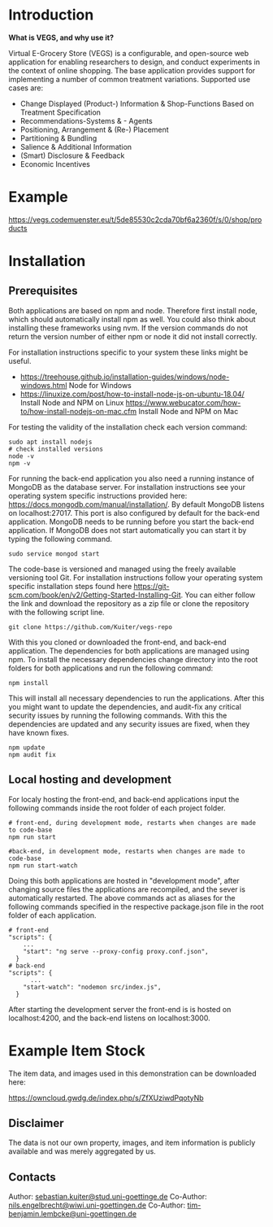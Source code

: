# Introduction

**What is VEGS, and why use it?**

Virtual E-Grocery Store (VEGS) is a configurable, and open-source web application for enabling researchers to design, and conduct experiments in the context of online shopping. The base application provides support for implementing a number of common treatment variations. Supported use cases are:

- Change Displayed (Product-) Information \& Shop-Functions Based on Treatment Specification
- Recommendations-Systems & - Agents
- Positioning, Arrangement & (Re-) Placement
- Partitioning & Bundling
- Salience & Additional Information
- (Smart) Disclosure & Feedback
- Economic Incentives

# Example

https://vegs.codemuenster.eu/t/5de85530c2cda70bf6a2360f/s/0/shop/products

# Installation

## Prerequisites

Both applications are based on npm and node. Therefore first install node, which should automatically install npm as well. You could also think about installing these frameworks using nvm. If the version commands do not return the version number of either npm or node it did not install correctly. 

For installation instructions specific to your system these links might be useful. 


- https://treehouse.github.io/installation-guides/windows/node-windows.html Node for Windows
- https://linuxize.com/post/how-to-install-node-js-on-ubuntu-18.04/ Install Node and NPM on Linux
https://www.webucator.com/how-to/how-install-nodejs-on-mac.cfm Install Node and NPM on Mac

For testing the validity of the installation check each version command:

```
sudo apt install nodejs
# check installed versions
node -v
npm -v
```

For running the back-end application you also need a running instance of MongoDB as the database server. For installation instructions see your operating system specific instructions provided here: https://docs.mongodb.com/manual/installation/. By default MongoDB listens on localhost:27017. This port is also configured by default for the back-end application. MongoDB needs to be running before you start the back-end application. If MongoDB does not start automatically you can start it by typing the following command.

```
sudo service mongod start
```

The code-base is versioned and managed using the freely available versioning tool Git. For installation instructions follow your operating system specific installation steps found here https://git-scm.com/book/en/v2/Getting-Started-Installing-Git. You can either follow the link and download the repository as a zip file or clone the repository with the following script line.

```
git clone https://github.com/Kuiter/vegs-repo
```

With this you cloned or downloaded the front-end, and back-end application. The dependencies for both applications are managed using npm. To install the necessary dependencies change directory into the root folders for both applications and run the following command:

```
npm install
```

This will install all necessary dependencies to run the applications. After this you might want to update the dependencies, and audit-fix any critical security issues by running the following commands. With this the dependencies are updated and any security issues are fixed, when they have known fixes.

```
npm update
npm audit fix
```

## Local hosting and development

For localy hosting the front-end, and back-end applications input the following commands inside the root folder of each project folder. 

```
# front-end, during development mode, restarts when changes are made to code-base
npm run start

#back-end, in development mode, restarts when changes are made to code-base
npm run start-watch
```

Doing this both applications are hosted in "development mode", after changing source files the applications are recompiled, and the sever is automatically restarted. The above commands act as aliases for the following commands specified in the respective package.json file in the root folder of each application.

```
# front-end
"scripts": {
    ...
    "start": "ng serve --proxy-config proxy.conf.json",
  }
# back-end
"scripts": {
	  ...
    "start-watch": "nodemon src/index.js",
  } 
```

After starting the development server the front-end is is hosted on localhost:4200, and the back-end listens on localhost:3000.


# Example Item Stock

The item data, and images used in this demonstration can be downloaded here:

https://owncloud.gwdg.de/index.php/s/ZfXUziwdPqotyNb

## Disclaimer
The data is not our own property, images, and item information is publicly available and was merely aggregated by us. 

## Contacts

Author: sebastian.kuiter@stud.uni-goettinge.de
Co-Author: nils.engelbrecht@wiwi.uni-goettingen.de
Co-Author: tim-benjamin.lembcke@uni-goettingen.de
